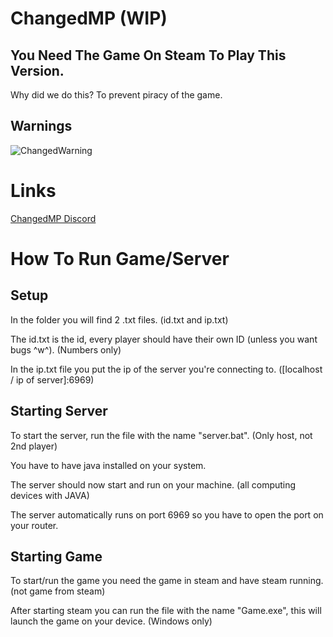 # ChangedMP (WIP)

## You Need The Game On Steam To Play This Version.

Why did we do this? To prevent piracy of the game.

## Warnings

![ChangedWarning](https://github.com/Protoser/ChangedMP/assets/117673284/f25d9bf5-bf04-4c4c-81e8-a9429aae3e5e)

# Links

[ChangedMP Discord](https://discord.gg/e6n69Adfw4)

# How To Run Game/Server

## Setup
In the folder you will find 2 .txt files. (id.txt and ip.txt)

The id.txt is the id, every player should have their own ID (unless you want bugs ^w^). (Numbers only)

In the ip.txt file you put the ip of the server you're connecting to. ([localhost / ip of server]:6969)

## Starting Server

To start the server, run the file with the name "server.bat". (Only host, not 2nd player)

You have to have java installed on your system.

The server should now start and run on your machine. (all computing devices with JAVA)

The server automatically runs on port 6969 so you have to open the port on your router.

## Starting Game

To start/run the game you need the game in steam and have steam running. (not game from steam)

After starting steam you can run the file with the name "Game.exe", this will launch the game on your device. (Windows only)

